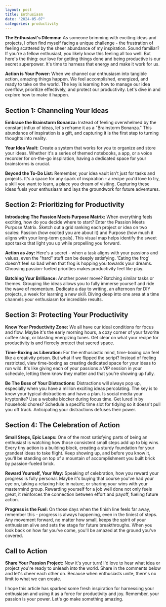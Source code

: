 ```yaml
---
layout: post
title: Enthusiasm
date: "2024-05-07"
categories: productivity
---
```


**The Enthusiast's Dilemma:** As someone brimming with exciting ideas and projects, I often find myself facing a unique challenge - the frustration of feeling scattered by the sheer abundance of my inspiration. Sound familiar? If you're a fellow enthusiast, you likely know this feeling all too well. But here's the thing: our love for getting things done and being productive is our secret superpower. It's time to harness that energy and make it work for us.

**Action is Your Power:** When we channel our enthusiasm into tangible action, amazing things happen. We feel accomplished, energized, and ready to take on the world. The key is learning how to manage our idea overflow, prioritize effectively, and protect our productivity. Let's dive in and explore how to make it happen.

## Section 1: Channeling Your Ideas

**Embrace the Brainstorm Bonanza:** Instead of feeling overwhelmed by the constant influx of ideas, let's reframe it as a "Brainstorm Bonanza." This abundance of inspiration is a gift, and capturing it is the first step to turning thoughts into reality.

**Your Idea Vault:** Create a system that works for you to organize and store your ideas. Whether it's a series of themed notebooks, a app, or a voice recorder for on-the-go inspiration, having a dedicated space for your brainstorms is crucial.

**Beyond the To-Do List:** Remember, your idea vault isn't just for tasks and projects. It's a space for any spark of inspiration - a recipe you'd love to try, a skill you want to learn, a place you dream of visiting. Capturing these ideas fuels your enthusiasm and lays the groundwork for future adventures.

## Section 2: Prioritizing for Productivity

**Introducing The Passion Meets Purpose Matrix:** When everything feels exciting, how do you decide where to start? Enter the Passion Meets Purpose Matrix. Sketch out a grid ranking each project or idea on two scales: Passion (how excited you are about it) and Purpose (how much it aligns with your long-term goals). This visual map helps identify the sweet spot tasks that light you up while propelling you forward.

**Action as Joy:** Here's a secret - when a task aligns with your passions and values, even the "hard" stuff can be deeply satisfying. 'Eating the frog' doesn't feel so bad when that frog is hopping you towards your dreams. Choosing passion-fueled priorities makes productivity feel like play.

**Batching Your Brilliance:** Another power move? Batching similar tasks or themes. Grouping like ideas allows you to fully immerse yourself and ride the wave of momentum. Dedicate a day to writing, an afternoon for DIY projects, a week for learning a new skill. Diving deep into one area at a time channels your enthusiasm for incredible results.

## Section 3: Protecting Your Productivity

**Know Your Productivity Zone:** We all have our ideal conditions for focus and flow. Maybe it's the early morning hours, a cozy corner of your favorite coffee shop, or blasting energizing tunes. Get clear on what your recipe for productivity is and fiercely protect that sacred space.

**Time-Boxing as Liberation:** For the enthusiastic mind, time-boxing can feel like a creativity prison. But what if we flipped the script? Instead of feeling restricted, view time-boxing as creating dedicated space for your ideas to run wild. It's like giving each of your passions a VIP session in your schedule, letting them know they matter and that you're showing up fully.

**Be The Boss of Your Distractions:** Distractions will always pop up, especially when you have a million exciting ideas percolating. The key is to know your typical distractions and have a plan. Is social media your kryptonite? Use a website blocker during focus time. Get lured in by household chores? Schedule a specific time slot for tidying so it doesn't pull you off track. Anticipating your distractions defuses their power.

## Section 4: The Celebration of Action

**Small Steps, Epic Leaps:** One of the most satisfying parts of being an enthusiast is watching how those consistent small steps add up to big wins. Every tiny action is a building block, creating a sturdy foundation for your grandest ideas to take flight. Keep showing up, and before you know it, you'll be standing on top of a mountain of accomplishment you built brick by passion-fueled brick.

**Reward Yourself, Your Way:** Speaking of celebration, how you reward your progress is fully personal. Maybe it's buying that course you've had your eye on, taking a relaxing hike in nature, or sharing your wins with your mastermind group. Rewarding yourself for a job well done not only feels great, it reinforces the connection between effort and payoff, fueling future action.

**Progress is the Fuel:** On those days when the finish line feels far away, remember this - progress is always happening, even in the tiniest of steps. Any movement forward, no matter how small, keeps the spirit of your enthusiasm alive and sets the stage for future breakthroughs. When you look back on how far you've come, you'll be amazed at the ground you've covered.

## Call to Action

**Share Your Passion Project:** Now it's your turn! I'd love to hear what idea or project you're ready to unleash into the world. Share in the comments below and let's cheer each other on. Because when enthusiasts unite, there's no limit to what we can create.

I hope this article has sparked some fresh inspiration for harnessing your enthusiasm and using it as a force for productivity and joy. Remember, your passion is your power. Let's go make something amazing.
